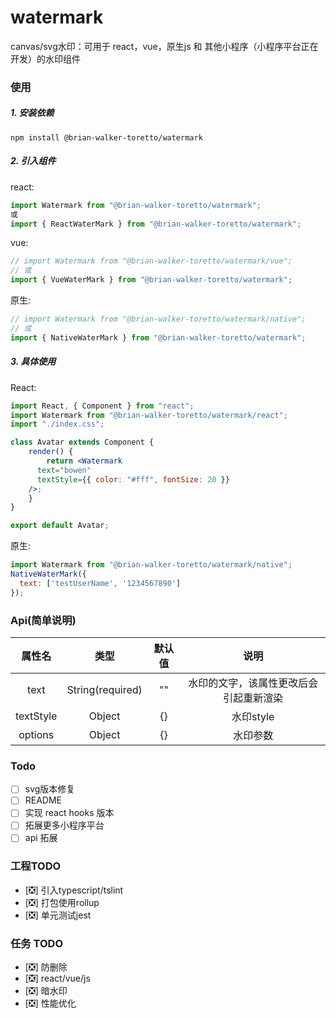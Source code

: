 # watermark
canvas/svg水印：可用于 react，vue，原生js 和 其他小程序（小程序平台正在开发）的水印组件

### 使用
##### 1. 安装依赖
```
npm install @brian-walker-toretto/watermark
```

##### 2. 引入组件
react:
```js
import Watermark from "@brian-walker-toretto/watermark";
或
import { ReactWaterMark } from "@brian-walker-toretto/watermark";
```

vue:
```js
// import Watermark from "@brian-walker-toretto/watermark/vue";
// 或
import { VueWaterMark } from "@brian-walker-toretto/watermark";
```

原生:
```js
// import Watermark from "@brian-walker-toretto/watermark/native";
// 或
import { NativeWaterMark } from "@brian-walker-toretto/watermark";
```

##### 3. 具体使用
React:
```jsx
import React, { Component } from "react";
import Watermark from "@brian-walker-toretto/watermark/react";
import "./index.css";

class Avatar extends Component {
	render() {
		return <Watermark
      text="bowen"
      textStyle={{ color: "#fff", fontSize: 20 }}
    />;
	}
}

export default Avatar;
```

原生:
```js
import Watermark from "@brian-walker-toretto/watermark/native";
NativeWaterMark({
  text: ['testUserName', '1234567890']
});
```

### Api(简单说明)

|  属性名    | 类型                | 默认值 | 说明 |
| :-------: | :----------------: | :----: | :-----------------: |
| text    | String(required) |   ""   | 水印的文字，该属性更改后会引起重新渲染 |
| textStyle | Object |   {}   | 水印style |
| options | Object |   {}   | 水印参数 |



### Todo
-   [ ] svg版本修复
-   [ ] README
-   [ ] 实现 react hooks 版本
-   [ ] 拓展更多小程序平台
-   [ ] api 拓展

### 工程TODO
- [❎] 引入typescript/tslint
- [❎] 打包使用rollup
- [❎] 单元测试jest

### 任务 TODO
- [❎] 防删除
- [❎] react/vue/js
- [❎] 暗水印
- [❎] 性能优化